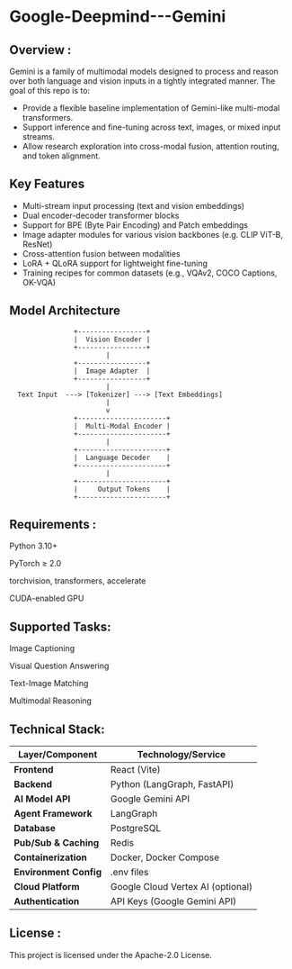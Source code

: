 # Google-Deepmind---Gemini
## Overview :

Gemini is a family of multimodal models designed to process and reason over both language and vision inputs in a tightly integrated manner. The goal of this repo is to:
- Provide a flexible baseline implementation of Gemini-like multi-modal transformers.
- Support inference and fine-tuning across text, images, or mixed input streams.
- Allow research exploration into cross-modal fusion, attention routing, and token alignment.

##  Key Features

- Multi-stream input processing (text and vision embeddings)
- Dual encoder-decoder transformer blocks
- Support for BPE (Byte Pair Encoding) and Patch embeddings
- Image adapter modules for various vision backbones (e.g. CLIP ViT-B, ResNet)
- Cross-attention fusion between modalities
- LoRA + QLoRA support for lightweight fine-tuning
- Training recipes for common datasets (e.g., VQAv2, COCO Captions, OK-VQA)

## Model Architecture


                    +-----------------+
                    |  Vision Encoder |
                    +-----------------+
                            |
                    +-----------------+
                    |  Image Adapter  |
                    +-----------------+
                            |
      Text Input  ---> [Tokenizer] ---> [Text Embeddings]
                            |
                            v
                    +----------------------+
                    |  Multi-Modal Encoder |
                    +----------------------+
                            |
                    +----------------------+
                    |  Language Decoder    |
                    +----------------------+
                            |
                    +----------------------+
                    |     Output Tokens    |
                    +----------------------+

## Requirements :
Python 3.10+

PyTorch ≥ 2.0

torchvision, transformers, accelerate

CUDA-enabled GPU
 
## Supported Tasks:
Image Captioning

Visual Question Answering

Text-Image Matching

Multimodal Reasoning

## Technical Stack:

| Layer/Component        | Technology/Service                        |  
|------------------------|-------------------------------------------| 
| **Frontend**           | React (Vite)                              |  
| **Backend**            | Python (LangGraph, FastAPI)               |  
| **AI Model API**       | Google Gemini API                         |  
| **Agent Framework**    | LangGraph                                 | 
| **Database**           | PostgreSQL                                |  
| **Pub/Sub & Caching**  | Redis                                     | 
| **Containerization**   | Docker, Docker Compose                    |  
| **Environment Config** | .env files                                |  
| **Cloud Platform**     | Google Cloud Vertex AI (optional)         | 
| **Authentication**     | API Keys (Google Gemini API)              |  

## License :
This project is licensed under the Apache-2.0 License.  
